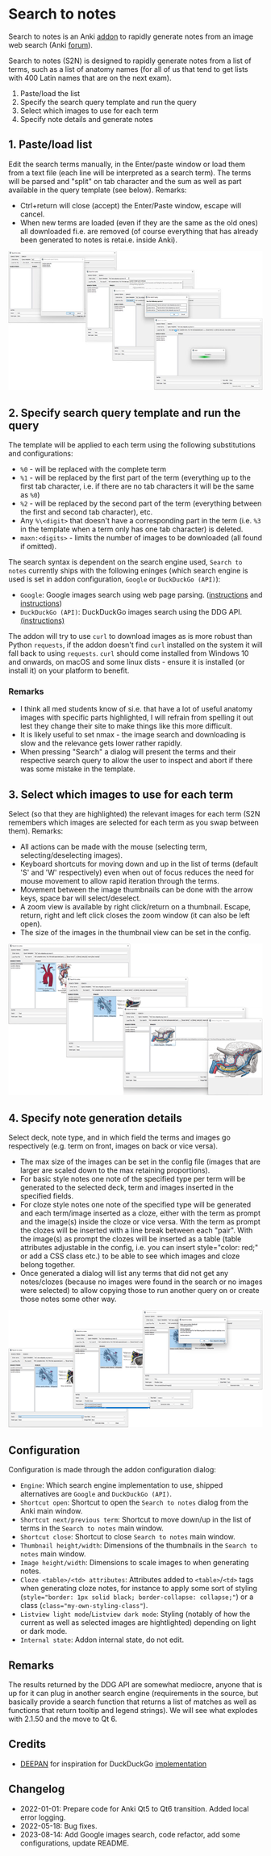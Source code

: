 # Search to notes

Search to notes is an Anki [addon](https://ankiweb.net/shared/info/1034341786) to rapidly generate notes from an image web search (Anki [forum](https://forums.ankiweb.net/t/search-to-notes-support-thread/16286)).


Search to notes (S2N) is designed to rapidly generate notes from a list of terms, such as a list of anatomy names (for all of us that tend to get lists with 400 Latin names that are on the next exam).

1. Paste/load the list
2. Specify the search query template and run the query
3. Select which images to use for each term
4. Specify note details and generate notes

## 1. Paste/load list

Edit the search terms manually, in the Enter/paste window or load them from a text file (each line will be interpreted as a search term). The terms will be parsed and "split" on tab character and the sum as well as part available in the query template (see below). Remarks:

- Ctrl+return will close (accept) the Enter/Paste window, escape will cancel.
- When new terms are loaded (even if they are the same as the old ones) all downloaded fi.e. are removed (of course everything that has already been generated to notes is retai.e. inside Anki).

![Step 2](https://github.com/TRIAEIOU/Search-to-notes/blob/main/Screenshots/1.jpeg?raw=true{height="400"})

## 2. Specify search query template and run the query

The template will be applied to each term using the following substitutions and configurations:

- `%0` - will be replaced with the complete term
- `%1` - will be replaced by the first part of the term (everything up to the first tab character, i.e. if there are no tab characters it will be the same as `%0`)
- `%2` - will be replaced by the second part of the term (everything between the first and second tab character), etc.
- Any `%\<digit>` that doesn't have a corresponding part in the term (i.e. `%3` in the template when a term only has one tab character) is deleted.
-  `maxn:<digits>` - limits the number of images to be downloaded (all found if omitted).

The search syntax is dependent on the search engine used, `Search to notes` currently ships with the following eninges (which search engine is used is set in addon configuration, `Google` or `DuckDuckGo (API)`):

- `Google`: Google images search using web page parsing. ([instructions](https://ahrefs.com/blog/google-advanced-search-operators/) and [instructions](https://developers.google.com/search/docs/monitor-debug/search-operators/image-search))
- `DuckDuckGo (API)`: DuckDuckGo images search using the DDG API. [(instructions)](https://duckduckgo.com/duckduckgo-help-pages/results/syntax/)

The addon will try to use `curl` to download images as is more robust than Python `requests`, if the addon doesn't find `curl` installed on the system it will fall back to using `requests`. `curl` should come installed from Windows 10 and onwards, on macOS and some linux dists - ensure it is installed (or install it) on your platform to benefit.

### Remarks

- I think all med students know of si.e. that have a lot of useful anatomy images with specific parts highlighted, I will refrain from spelling it out lest they change their site to make things like this more difficult.
- It is likely useful to set nmax - the image search and downloading is slow and the relevance gets lower rather rapidly.
- When pressing "Search" a dialog will present the terms and their respective search query to allow the user to inspect and abort if there was some mistake in the template.

## 3. Select which images to use for each term

Select (so that they are highlighted) the relevant images for each term (S2N remembers which images are selected for each term as you swap between them). Remarks:

- All actions can be made with the mouse (selecting term, selecting/deselecting images).
- Keyboard shortcuts for moving down and up in the list of terms (default 'S' and 'W' respectively) even when out of focus reduces the need for mouse movement to allow rapid iteration through the terms.
- Movement between the image thumbnails can be done with the arrow keys, space bar will select/deselect.
- A zoom view is available by right click/return on a thumbnail. Escape, return, right and left click closes the zoom window (it can also be left open).
- The size of the images in the thumbnail view can be set in the config.

![Step 3](https://github.com/TRIAEIOU/Search-to-notes/blob/main/Screenshots/2.png?raw=true{height="400"})

## 4. Specify note generation details

Select deck, note type, and in which field the terms and images go respectively (e.g. term on front, images on back or vice versa).

- The max size of the images can be set in the config file (images that are larger are scaled down to the max retaining proportions).
- For basic style notes one note of the specified type per term will be generated to the selected deck, term and images inserted in the specified fields.
- For cloze style notes one note of the specified type will be generated and each term/image inserted as a cloze, either with the term as prompt and the image(s) inside the cloze or vice versa. With the term as prompt the clozes will be inserted with a line break between each "pair". With the image(s) as prompt the clozes will be inserted as a table (table attributes adjustable in the config, i.e. you can insert style="color: red;" or add a CSS class etc.) to be able to see which images and cloze belong together.
- Once generated a dialog will list any terms that did not get any notes/clozes (because no images were found in the search or no images were selected) to allow copying those to run another query on or create those notes some other way.

![Step 4](https://github.com/TRIAEIOU/Search-to-notes/blob/main/Screenshots/3.png?raw=true{height="400"})

## Configuration

Configuration is made through the addon configuration dialog:

- `Engine`: Which search engine implementation to use, shipped alternatives are `Google` and `DuckDuckGo (API)`.
- `Shortcut open`: Shortcut to open the `Search to notes` dialog from the Anki main window.
- `Shortcut next/previous term`: Shortcut to move down/up in the list of terms in the `Search to notes` main window.
- `Shortcut close`: Shortcut to close `Search to notes` main window.
- `Thumbnail height/width`: Dimensions of the thumbnails in the `Search to notes` main window.
- `Image height/width`: Dimensions to scale images to when generating notes.
- `Cloze <table>/<td> attributes`: Attributes added to `<table>`/`<td>` tags when generating cloze notes, for instance to apply some sort of styling (`style="border: 1px solid black; border-collapse: collapse;"`) or a class (`class="my-own-styling-class"`).
- `Listview light mode`/`Listview dark mode`: Styling (notably of how the current as well as selected images are hightlighted) depending on light or dark mode.
- `Internal state`: Addon internal state, do not edit.

## Remarks

The results returned by the DDG API are somewhat mediocre, anyone that is up for it can plug in another search engine (requirements in the source, but basically provide a search function that returns a list of matches as well as functions that return tooltip and legend strings).
We will see what explodes with 2.1.50 and the move to Qt 6.

## Credits

- [DEEPAN](https://github.com/deepanprabhu) for inspiration for DuckDuckGo [implementation](https://github.com/deepanprabhu/duckduckgo-images-api)


## Changelog

- 2022-01-01: Prepare code for Anki Qt5 to Qt6 transition. Added local error logging.
- 2022-05-18: Bug fixes.
- 2023-08-14: Add Google images search, code refactor, add some configurations, update README.
